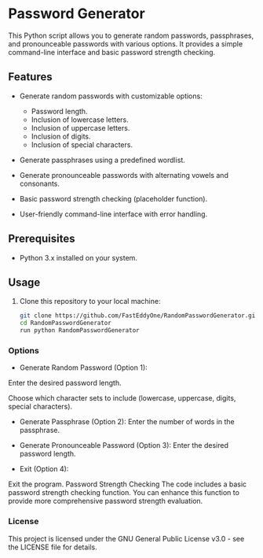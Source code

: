 # Password Generator

This Python script allows you to generate random passwords, passphrases, and pronounceable passwords with various options. It provides a simple command-line interface and basic password strength checking.

## Features

- Generate random passwords with customizable options:
  - Password length.
  - Inclusion of lowercase letters.
  - Inclusion of uppercase letters.
  - Inclusion of digits.
  - Inclusion of special characters.

- Generate passphrases using a predefined wordlist.

- Generate pronounceable passwords with alternating vowels and consonants.

- Basic password strength checking (placeholder function).

- User-friendly command-line interface with error handling.

## Prerequisites

- Python 3.x installed on your system.

## Usage

1. Clone this repository to your local machine:

   ```bash
   git clone https://github.com/FastEddyOne/RandomPasswordGenerator.git
   cd RandomPasswordGenerator
   run python RandomPasswordGenerator
   ```
### Options

- Generate Random Password (Option 1):

Enter the desired password length.

Choose which character sets to include (lowercase, uppercase, digits, special characters).

- Generate Passphrase (Option 2):
Enter the number of words in the passphrase.

- Generate Pronounceable Password (Option 3):
Enter the desired password length.

- Exit (Option 4):

Exit the program.
Password Strength Checking
The code includes a basic password strength checking function. You can enhance this function to provide more comprehensive password strength evaluation.

### License

This project is licensed under the GNU General Public License v3.0 - see the LICENSE file for details.
